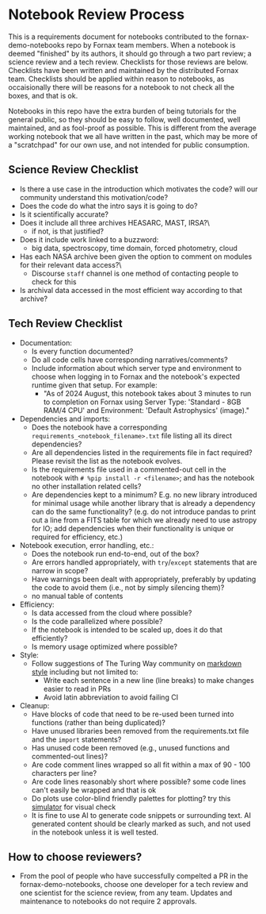 # Notebook Review Process

This is a requirements document for notebooks contributed to the fornax-demo-notebooks repo by Fornax team members.
When a notebook is deemed "finished" by its authors, it should go through a two part review; a science review and a tech review.
Checklists for those reviews are below.
Checklists have been written and maintained by the distributed Fornax team.
Checklists should be applied within reason to notebooks, as occaisionally there will be reasons for a notebook to not check all the boxes, and that is ok.


Notebooks in this repo have the extra burden of being tutorials for the general public, so they should be easy to follow, well documented, well maintained, and as fool-proof as possible.  This is different from the average working notebook that we all have written in the past, which may be more of a "scratchpad" for our own use, and not intended for public consumption.



## Science Review Checklist

-   Is there a use case in the introduction which motivates the code?  will our community understand this motivation/code?
-   Does the code do what the intro says it is going to do?
-   Is it scientifically accurate?
-   Does it include all three archives HEASARC, MAST, IRSA?\
    -   if not, is that justified?
-   Does it include work linked to a buzzword:
    -   big data, spectroscopy, time domain, forced photometry, cloud
-   Has each NASA archive been given the option to comment on modules for their relevant data access?\
    -   Discourse `staff` channel is one method of contacting people to check for this
-   Is archival data accessed in the most efficient way according to that archive?

## Tech Review Checklist

-   Documentation:
	-   Is every function documented?
   	-   Do all code cells have corresponding narratives/comments?
   	-   Include information about which server type and environment to choose when logging in to Fornax and the notebook's expected runtime given that setup. For example:
        -   "As of 2024 August, this notebook takes about 3 minutes to run to completion on Fornax using Server Type: 'Standard - 8GB RAM/4 CPU' and Environment: 'Default Astrophysics' (image)."
-   Dependencies and imports:
    -   Does the notebook have a corresponding `requirements_<notebook_filename>.txt` file listing all its direct dependencies?
    -   Are all dependencies listed in the requirements file in fact required? Please revisit the list as the notebook evolves.
    -   Is the requirements file used in a commented-out cell in the notebook  with `# %pip install -r <filename>`; and has the notebook no other installation related cells?
    -   Are dependencies kept to a minimum? E.g. no new library introduced for minimal usage while another library that is already a dependency can do the same functionality?
        (e.g. do not introduce pandas to print out a line from a FITS table for which we already need to use astropy for IO; add dependencies when their functionality is unique or required for efficiency, etc.)
-   Notebook execution, error handling, etc.:
	-   Does the notebook run end-to-end, out of the box?
 	-   Are errors handled appropriately, with `try`/`except` statements that are narrow in scope?
	-   Have warnings been dealt with appropriately, preferably by updating the code to avoid them (i.e., not by simply silencing them)?
   	-   no manual table of contents
-   Efficiency:
	-   Is data accessed from the cloud where possible?
	-   Is the code parallelized where possible?
	-   If the notebook is intended to be scaled up, does it do that efficiently?
	-   Is memory usage optimized where possible?
-   Style:
    - Follow suggestions of The Turing Way community on [markdown style](https://book.the-turing-way.org/community-handbook/style) including but not limited to:
        - Write each sentence in a new line (line breaks) to make changes easier to read in PRs
        - Avoid latin abbreviation to avoid failing CI 
-   Cleanup:
	-   Have blocks of code that need to be re-used been turned into functions (rather than being duplicated)?
	-   Have unused libraries been removed from the requirements.txt file and the `import` statements?
	-   Has unused code been removed (e.g., unused functions and commented-out lines)?
   	-   Are code comment lines wrapped so all fit within a max of 90 - 100 characters per line?
   	-   Are code lines reasonably short where possible? some code lines can't easily be wrapped and that is ok
   	-   Do plots use color-blind friendly palettes for plotting? try this [simulator](https://www.color-blindness.com/coblis-color-blindness-simulator/#google_vignette) for visual check
    -   It is fine to use AI to generate code snippets or surrounding text.  AI generated content should be clearly marked as such, and not used in the notebook unless it is well tested.  

## How to choose reviewers?

-  From the pool of people who have successfully compelted a PR in the fornax-demo-notebooks, choose one developer for a tech review and one scientist for the science review, from any team.  Updates and maintenance to notebooks do not require 2 approvals.


```python

```
